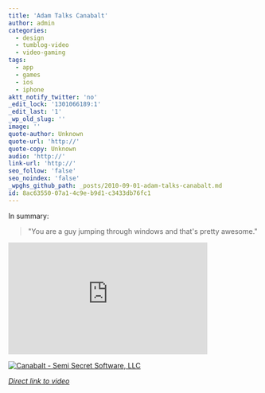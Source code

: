 ```yaml
---
title: 'Adam Talks Canabalt'
author: admin
categories:
  - design
  - tumblog-video
  - video-gaming
tags:
  - app
  - games
  - ios
  - iphone
aktt_notify_twitter: 'no'
_edit_lock: '1301066189:1'
_edit_last: '1'
_wp_old_slug: ''
image: ''
quote-author: Unknown
quote-url: 'http://'
quote-copy: Unknown
audio: 'http://'
link-url: 'http://'
seo_follow: 'false'
seo_noindex: 'false'
_wpghs_github_path: _posts/2010-09-01-adam-talks-canabalt.md
id: 8ac63550-07a1-4c9e-b9d1-c3433db76fc1
---
```

<p>In summary:</p>
<blockquote><p>"You are a guy jumping through windows and that's pretty awesome."</p></blockquote>
<p><iframe src="http://player.vimeo.com/video/14125649?byline=0&amp;color=ffffff" width="400" height="225" frameborder="0"></iframe></p>
<p><a href="http://click.linksynergy.com/fs-bin/stat?id=6PFrOqNV4B8&offerid=146261&type=3&subid=0&tmpid=1826&RD_PARM1=http%253A%252F%252Fitunes.apple.com%252Fca%252Fapp%252Fcanabalt%252Fid333180061%253Fmt%253D8%2526uo%253D4%2526partnerId%253D30" target="itunes_store"><img src="http://ax.phobos.apple.com.edgesuite.net/images/web/linkmaker/badge_appstore-lrg.gif" alt="Canabalt - Semi Secret Software, LLC" style="border: 0;"/></a></p>
<p><em><a href="http://vimeo.com/14125649">Direct link to video</a></em></p>
